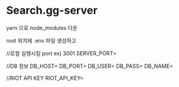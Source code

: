 # Search.gg-server

yarn 으로 node_modules 다운

root 위치에
.env 파일 생성하고

//로컬 실행시킬 port ex) 3001
SERVER_PORT=

//DB 정보
DB_HOST=
DB_PORT=
DB_USER=
DB_PASS=
DB_NAME=

//RIOT API KEY
RIOT_API_KEY=
